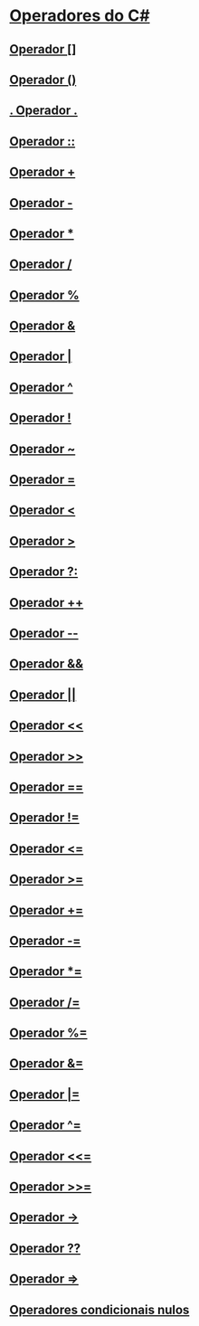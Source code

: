 # [Operadores do C#](index.md)
## [Operador []](index-operator.md)
## [Operador ()](invocation-operator.md)
## [. Operador .](member-access-operator.md)
## [Operador ::](namespace-alias-qualifer.md)
## [Operador +](addition-operator.md)
## [Operador -](subtraction-operator.md)
## [Operador *](multiplication-operator.md)
## [Operador /](division-operator.md)
## [Operador %](modulus-operator.md)
## [Operador &](and-operator.md)
## [Operador |](or-operator.md)
## [Operador ^](xor-operator.md)
## [Operador !](logical-negation-operator.md)
## [Operador ~](bitwise-complement-operator.md)
## [Operador =](assignment-operator.md)
## [Operador <](less-than-operator.md)
## [Operador >](greater-than-operator.md)
## [Operador ?:](conditional-operator.md)
## [Operador ++](increment-operator.md)
## [Operador --](decrement-operator.md)
## [Operador &&](conditional-and-operator.md)
## [Operador ||](conditional-or-operator.md)
## [Operador <<](left-shift-operator.md)
## [Operador >>](right-shift-operator.md)
## [Operador ==](equality-comparison-operator.md)
## [Operador !=](not-equal-operator.md)
## [Operador <=](less-than-equal-operator.md)
## [Operador >=](greater-than-equal-operator.md)
## [Operador +=](addition-assignment-operator.md)
## [Operador -=](subtraction-assignment-operator.md)
## [Operador *=](multiplication-assignment-operator.md)
## [Operador /=](division-assignment-operator.md)
## [Operador %=](modulus-assignment-operator.md)
## [Operador &=](and-assignment-operator.md)
## [Operador |=](or-assignment-operator.md)
## [Operador ^=](xor-assignment-operator.md)
## [Operador <<=](left-shift-assignment-operator.md)
## [Operador >>=](right-shift-assignment-operator.md)
## [Operador ->](dereference-operator.md)
## [Operador ??](null-conditional-operator.md)
## [Operador =>](lambda-operator.md)
## [Operadores condicionais nulos](null-conditional-operators.md)
